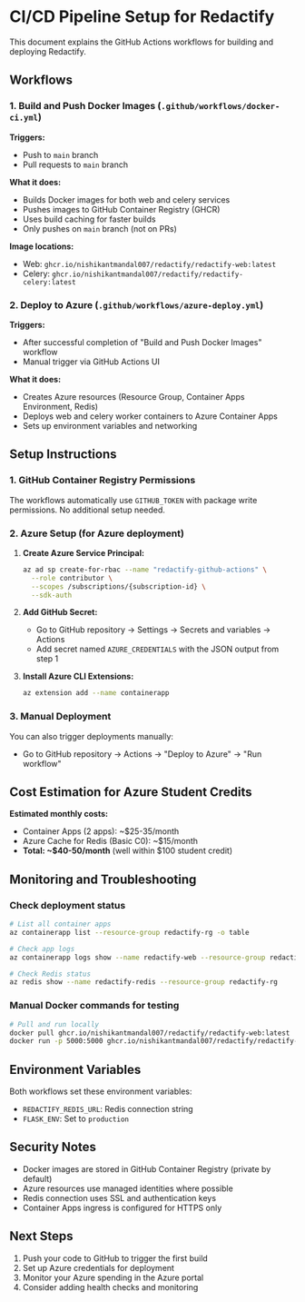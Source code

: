 # CI/CD Pipeline Setup for Redactify

This document explains the GitHub Actions workflows for building and deploying Redactify.

## Workflows

### 1. Build and Push Docker Images (`.github/workflows/docker-ci.yml`)

**Triggers:**

- Push to `main` branch
- Pull requests to `main` branch

**What it does:**

- Builds Docker images for both web and celery services
- Pushes images to GitHub Container Registry (GHCR)
- Uses build caching for faster builds
- Only pushes on `main` branch (not on PRs)

**Image locations:**

- Web: `ghcr.io/nishikantmandal007/redactify/redactify-web:latest`
- Celery: `ghcr.io/nishikantmandal007/redactify/redactify-celery:latest`

### 2. Deploy to Azure (`.github/workflows/azure-deploy.yml`)

**Triggers:**

- After successful completion of "Build and Push Docker Images" workflow
- Manual trigger via GitHub Actions UI

**What it does:**

- Creates Azure resources (Resource Group, Container Apps Environment, Redis)
- Deploys web and celery worker containers to Azure Container Apps
- Sets up environment variables and networking

## Setup Instructions

### 1. GitHub Container Registry Permissions

The workflows automatically use `GITHUB_TOKEN` with package write permissions. No additional setup needed.

### 2. Azure Setup (for Azure deployment)

1. **Create Azure Service Principal:**

   ```bash
   az ad sp create-for-rbac --name "redactify-github-actions" \
     --role contributor \
     --scopes /subscriptions/{subscription-id} \
     --sdk-auth
   ```

2. **Add GitHub Secret:**
   - Go to GitHub repository → Settings → Secrets and variables → Actions
   - Add secret named `AZURE_CREDENTIALS` with the JSON output from step 1

3. **Install Azure CLI Extensions:**

   ```bash
   az extension add --name containerapp
   ```

### 3. Manual Deployment

You can also trigger deployments manually:

- Go to GitHub repository → Actions → "Deploy to Azure" → "Run workflow"

## Cost Estimation for Azure Student Credits

**Estimated monthly costs:**

- Container Apps (2 apps): ~$25-35/month
- Azure Cache for Redis (Basic C0): ~$15/month
- **Total: ~$40-50/month** (well within $100 student credit)

## Monitoring and Troubleshooting

### Check deployment status

```bash
# List all container apps
az containerapp list --resource-group redactify-rg -o table

# Check app logs
az containerapp logs show --name redactify-web --resource-group redactify-rg

# Check Redis status
az redis show --name redactify-redis --resource-group redactify-rg
```

### Manual Docker commands for testing

```bash
# Pull and run locally
docker pull ghcr.io/nishikantmandal007/redactify/redactify-web:latest
docker run -p 5000:5000 ghcr.io/nishikantmandal007/redactify/redactify-web:latest
```

## Environment Variables

Both workflows set these environment variables:

- `REDACTIFY_REDIS_URL`: Redis connection string
- `FLASK_ENV`: Set to `production`

## Security Notes

- Docker images are stored in GitHub Container Registry (private by default)
- Azure resources use managed identities where possible
- Redis connection uses SSL and authentication keys
- Container Apps ingress is configured for HTTPS only

## Next Steps

1. Push your code to GitHub to trigger the first build
2. Set up Azure credentials for deployment
3. Monitor your Azure spending in the Azure portal
4. Consider adding health checks and monitoring
